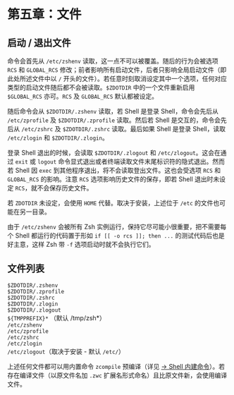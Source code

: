 # 第五章：文件

## 启动 / 退出文件

命令会首先从 `/etc/zshenv` 读取，这一点不可以被覆盖。随后的行为会被选项 `RCS` 和 `GLOBAL_RCS` 修改；前者影响所有启动文件，后者只影响全局启动文件（即此处所述文件中以 `/` 开头的文件）。若任意时刻取消设定其中一个选项，任何对应类型的启动文件随后都不会被读取。`$ZDOTDIR` 中的一个文件重新启用 `$GLOBAL_RCS` 亦可。`RCS` 及 `GLOBAL_RCS` 默认都被设定。

随后命令会从 `$ZDOTDIR/.zshenv` 读取，若 Shell 是登录 Shell，命令会先后从 `/etc/zprofile` 及 `$ZDOTDIR/.zprofile` 读取。然后若 Shell 是交互的，命令会先后从 `/etc/zshrc` 及 `$ZDOTDIR/.zshrc` 读取。最后如果 Shell 是登录 Shell，读取 `/etc/zlogin` 和 `$ZDOTDIR/.zlogin`。

登录 Shell 退出的时候，会读取 `$ZDOTDIR/.zlogout` 和 `/etc/zlogout`。这会在通过 `exit` 或 `logout` 命令显式退出或者终端读取文件末尾标识符的隐式退出。然而若 Shell 因 `exec` 到其他程序退出，将不会读取登出文件。这也会受选项 `RCS` 和 `GLOBAL_RCS` 的影响。注意 `RCS` 选项影响历史文件的保存，即若 Shell 退出时未设定 `RCS`，就不会保存历史文件。

若 `ZDOTDIR` 未设定，会使用 `HOME` 代替。取决于安装，上述位于 `/etc` 的文件也可能在另一目录。

由于 `/etc/zshenv` 会被所有 Zsh 实例运行，保持它尽可能小很重要，把不需要每个 Shell 都运行的代码置于形如 `if [[ -o rcs ]]; then ...` 的测试代码后也是好主意，这样 Zsh 带 `-f` 选项启动时就不会执行它们。

## 文件列表

`$ZDOTDIR/.zshenv`  
`$ZDOTDIR/.zprofile`  
`$ZDOTDIR/.zshrc`  
`$ZDOTDIR/.zlogin`  
`$ZDOTDIR/.zlogout`  
`${TMPPREFIX}*` （默认 /tmp/zsh\*）  
`/etc/zshenv`  
`/etc/zprofile`  
`/etc/zshrc`  
`/etc/zlogin`  
`/etc/zlogout`（取决于安装 - 默认 `/etc/`）

上述任何文件都可以用内置命令 `zcompile` 预编译（详见 [-> Shell 内建命令](17-builtins.md)）。若存在编译文件（以原文件名加 `.zwc` 扩展名形式命名）且比原文件新，会使用编译文件。
